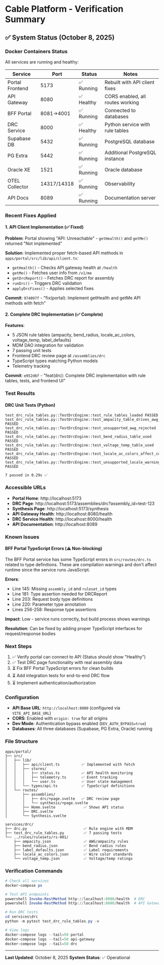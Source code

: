 # Cable Platform - Verification Summary

## ✅ System Status (October 8, 2025)

### Docker Containers Status
All services are running and healthy:

| Service | Port | Status | Notes |
|---------|------|--------|-------|
| Portal Frontend | 5173 | ✅ Running | Rebuilt with API client fixes |
| API Gateway | 8080 | ✅ Healthy | CORS enabled, all routes working |
| BFF Portal | 8081→4001 | ✅ Running | Connected to databases |
| DRC Service | 8000 | ✅ Healthy | Python service with rule tables |
| Supabase DB | 5432 | ✅ Running | PostgreSQL database |
| PG Extra | 5442 | ✅ Running | Additional PostgreSQL instance |
| Oracle XE | 1521 | ✅ Running | Oracle database |
| OTEL Collector | 14317/14318 | ✅ Running | Observability |
| API Docs | 8089 | ✅ Running | Documentation server |

### Recent Fixes Applied

#### 1. API Client Implementation (✅ Fixed)
**Problem**: Portal showing "API: Unreachable" - `getHealth()` and `getMe()` returned "Not implemented"

**Solution**: Implemented proper fetch-based API methods in `apps/portal/src/lib/api/client.ts`:
- `getHealth()` - Checks API gateway health at `/health`
- `getMe()` - Fetches user info from `/v1/me`
- `getDrcReport()` - Fetches DRC report for assembly
- `runDrc()` - Triggers DRC validation
- `applyDrcFixes()` - Applies selected fixes

**Commit**: `974097f` - "fix(portal): Implement getHealth and getMe API methods with fetch"

#### 2. Complete DRC Implementation (✅ Complete)
**Features**:
- 5 JSON rule tables (ampacity, bend_radius, locale_ac_colors, voltage_temp, label_defaults)
- MDM DAO integration for validation
- 7 passing unit tests
- Frontend DRC review page at `/assemblies/drc`
- TypeScript types matching Python models
- Telemetry tracking

**Commit**: `e952d6f` - "feat(drc): Complete DRC implementation with rule tables, tests, and frontend UI"

### Test Results

#### DRC Unit Tests (Python)
```
test_drc_rule_tables.py::TestDrcEngine::test_rule_tables_loaded PASSED
test_drc_rule_tables.py::TestDrcEngine::test_ampacity_table_drives_awg_decisions PASSED
test_drc_rule_tables.py::TestDrcEngine::test_unsupported_awg_rejected PASSED
test_drc_rule_tables.py::TestDrcEngine::test_bend_radius_table_used PASSED
test_drc_rule_tables.py::TestDrcEngine::test_voltage_temp_table_used PASSED
test_drc_rule_tables.py::TestDrcEngine::test_locale_ac_colors_affect_consistency PASSED
test_drc_rule_tables.py::TestDrcEngine::test_unsupported_locale_warning PASSED

7 passed in 0.29s ✅
```

### Accessible URLs
- **Portal Home**: http://localhost:5173
- **DRC Page**: http://localhost:5173/assemblies/drc?assembly_id=test-123
- **Synthesis Page**: http://localhost:5173/synthesis
- **API Gateway Health**: http://localhost:8080/health
- **DRC Service Health**: http://localhost:8000/health
- **API Documentation**: http://localhost:8089

### Known Issues

#### BFF Portal TypeScript Errors (⚠️ Non-blocking)
The BFF Portal service has some TypeScript errors in `src/routes/drc.ts` related to type definitions. These are compilation warnings and don't affect runtime since the service runs JavaScript.

**Errors**:
- Line 145: Missing `assembly_id` and `ruleset_id` types
- Line 181: Type assertion needed for DRCReport
- Line 203: Request body type definitions
- Line 220: Parameter type annotation
- Lines 256-258: Response type assertions

**Impact**: Low - service runs correctly, but build process shows warnings

**Resolution**: Can be fixed by adding proper TypeScript interfaces for request/response bodies

### Next Steps
1. ✅ Verify portal can connect to API (Status should show "Healthy")
2. ✅ Test DRC page functionality with real assembly data
3. ⏳ Fix BFF Portal TypeScript errors for clean builds
4. ⏳ Add integration tests for end-to-end DRC flow
5. ⏳ Implement authentication/authorization

### Configuration
- **API Base URL**: `http://localhost:8080` (configured via `VITE_API_BASE_URL`)
- **CORS**: Enabled with `origin: true` for all origins
- **Dev Mode**: Authentication bypass enabled (`DEV_AUTH_BYPASS=true`)
- **Databases**: All three databases (Supabase, PG Extra, Oracle) running

### File Structure
```
apps/portal/
├── src/
│   ├── lib/
│   │   ├── api/client.ts          ✅ Implemented with fetch
│   │   ├── stores/
│   │   │   ├── status.ts          ✅ API health monitoring
│   │   │   ├── telemetry.ts       ✅ Event tracking
│   │   │   └── user.ts            ✅ User state management
│   │   └── types/api.ts           ✅ TypeScript definitions
│   └── routes/
│       ├── assemblies/
│       │   ├── drc/+page.svelte   ✅ DRC review page
│       │   └── synthesis/+page.svelte
│       ├── Home.svelte             ✅ Shows API status
│       ├── DRC.svelte
│       └── Synthesis.svelte

services/drc/
├── drc.py                          ✅ Rule engine with MDM
├── test_drc_rule_tables.py         ✅ 7 passing tests
└── ../rules/rulesets/rs-001/
    ├── ampacity.json               ✅ AWG/ampacity rules
    ├── bend_radius.json            ✅ Bend radius rules
    ├── label_defaults.json         ✅ Label requirements
    ├── locale_ac_colors.json       ✅ Wire color standards
    └── voltage_temp.json           ✅ Voltage/temp ratings
```

### Verification Commands
```powershell
# Check all services
docker-compose ps

# Test API endpoints
powershell Invoke-RestMethod http://localhost:8000/health  # DRC
powershell Invoke-RestMethod http://localhost:8080/health  # API Gateway

# Run DRC tests
cd services\drc
python -m pytest test_drc_rule_tables.py -v

# View logs
docker-compose logs --tail=50 portal
docker-compose logs --tail=50 api-gateway
docker-compose logs --tail=50 drc
```

---
**Last Updated**: October 8, 2025
**System Status**: ✅ Operational

